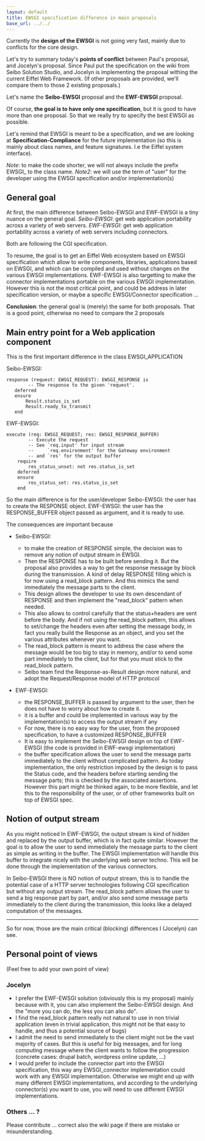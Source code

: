 ```yaml
---
layout: default
title: EWSGI specification difference in main proposals
base_url: ../../
---
```

Currently the **design of the EWSGI** is not going very fast, mainly due to conflicts for the core design.

Let's try to summary today's **points of conflict** between Paul's proposal, and Jocelyn's proposal.
Since Paul put the specification on the wiki from Seibo Solution Studio,
and Jocelyn is implementing the proposal withing the current Eiffel Web Framework.
(If other proposals are provided, we'll compare them to those 2 existing proposals.)

Let's name the **Seibo-EWSGI** proposal and the **EWF-EWSGI** proposal.

Of course, **the goal is to have only one specification**, but it is good to have more than one proposal. So that we really try to specify the best EWSGI as possible.

Let's remind that EWSGI is meant to be a specification, and we are looking at **Specification-Compliance** for the future implementation (so this is mainly about class names, and feature signatures. I.e the Eiffel system interface).

_Note_: to make the code shorter, we will not always include the prefix EWSGI_ to the class name.
_Note2_: we will use the term of "user" for the developer using the EWSGI specification and/or implementation(s)

## General goal ##
At first, the main difference between Seibo-EWSGI and EWF-EWSGI is a tiny nuance on the general goal.
_Seibo-EWSGI_: get web application portability across a variety of web servers.
_EWF-EWSGI_: get web application portability across a variety of web servers including connectors.

Both are following the CGI specification.

To resume, the goal is to get an Eiffel Web ecosystem based on EWSGI specification which allow to write components, libraries, applications based on EWSGI, and which can be compiled and used without changes on the various EWSGI implementations.
EWF-EWSGI is also targetting to make the connector implementations portable on the various EWSGI implementation. However this is not the most critical point, and could be address in later specification version, or maybe a specific EWSGI/Connector specification ...

**Conclusion**: the general goal is (merely) the same for both proposals.
That is a good point, otherwise no need to compare the 2 proposals

## Main entry point for a Web application component ##
This is the first important difference in the class EWSGI_APPLICATION

Seibo-EWSGI:

    response (request: EWSGI_REQUEST): EWSGI_RESPONSE is
            -- The response to the given 'request'.
       deferred
       ensure
           Result.status_is_set
           Result.ready_to_transmit
       end

EWF-EWSGI:

    execute (req: EWSGI_REQUEST; res: EWSGI_RESPONSE_BUFFER)
            -- Execute the request
            -- See `req.input' for input stream
            --     `req.environment' for the Gateway environment    
            -- and `res' for the output buffer
        require
            res_status_unset: not res.status_is_set
        deferred
        ensure
            res_status_set: res.status_is_set
        end

So the main difference is for the user/developer
Seibo-EWSGI: the user has to create the RESPONSE object. 
EWF-EWSGI: the user has the RESPONSE_BUFFER object passed as argument, and it is ready to use.

The consequences are important because

* Seibo-EWSGI: 

   - to make the creation of RESPONSE simple, the decision was to remove any notion of output stream in EWSGI. 
   - Then the RESPONSE has to be built before sending it. But the proposal also provides a way to get the response message by block during the transmission. A kind of delay RESPONSE filling which is for now using a read_block pattern. And this mimics the send immediately the message parts to the client.
   - This design allows the developer to use its own descendant of RESPONSE and then implement the "read_block" pattern when needed.
   - This also allows to control carefully that the status+headers are sent before the body. And if not using the read_block pattern, this allows to set/change the headers even after setting the message body, in fact you really build the Response as an object, and you set the various attributes whenever you want.
   - The read_block pattern is meant to address the case where the message would be too big to stay in memory, and/or to send some part immediately to the client, but for that you must stick to the read_block pattern.
   - Seibo team find the Response-as-Result design more natural, and adopt the Request/Response model of HTTP protocol

* EWF-EWSGI:

   - the RESPONSE_BUFFER is passed by argument to the user, then he does not have to worry about how to create it.
   - it is a buffer and could be implemented in various way by the implementation(s) to access the output stream if any
   - For now, there is no easy way for the user, from the proposed specification, to have a customized RESPONSE_BUFFER
   - It is easy to implement the Seibo-EWSGI design on top of EWF-EWSGI (the code is provided in EWF-ewsgi implementation)
   - the buffer specification allows the user to send the message parts immediately to the client without complicated pattern. As today implementation, the only restriction imposed by the design is to pass the Status code, and the headers before starting sending the message parts; this is checked by the associated assertions. However this part might be thinked again, to be more flexible, and let this to the responsibility of the user, or of other frameworks built on top of EWSGI spec.

## Notion of output stream ##

As you might noticed 
In EWF-EWSGI, the output stream is kind of hidden and replaced by the output buffer, which is in fact quite similar. However the goal is to allow the user to send immediately the message parts to the client as simple as writing in the buffer.
The EWSGI implementation will handle this buffer to integrate nicely with the underlying web server techno. This will be done through the implementation of the various connectors.

In Seibo-EWSGI there is NO notion of output stream, this is to handle the potential case of a HTTP server technologies following CGI specification but without any output stream.
The read_block pattern allows the user to send a big response part by part, and/or also send some message parts immediately to the client during the transmission, this looks like a delayed computation of the messages.

---
So for now, those are the main critical (blocking) differences I (Jocelyn) can see.

## Personal point of views ##

(Feel free to add your own point of view)

### Jocelyn ###

* I prefer the EWF-EWSGI solution (obviously this is my proposal) mainly because with it, you can also implement the Seibo-EWSGI design. And the "more you can do, the less you can also do".
* I find the  read_block pattern really not natural to use in non trivial application (even in trivial application, this might not be that easy to handle, and thus a potential source of bugs)
* I admit the need to send immediately to the client might not be the vast majority of cases. But this is useful for big messages, and for long computing message where the client wants to follow the progression (concrete cases: drupal batch, wordpress online update, ...)
* I would prefer to include the connector part into the EWSGI specification, this way any EWSGI_connector implementation could work with any EWSGI implementation. Otherwise we might end up with many different EWSGI implementations, and according to the underlying connector(s) you want to use, you will need to use different EWSGI implementations.

### Others ... ? ###
Please contribute ... correct also the wiki page if there are mistake or misunderstanding.

